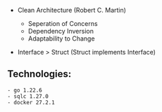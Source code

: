 - Clean Architecture (Robert C. Martin)
    - Seperation of Concerns
    - Dependency Inversion
    - Adaptability to Change

- Interface > Struct (Struct implements Interface)

## Technologies:
    - go 1.22.6
    - sqlc 1.27.0
    - docker 27.2.1
